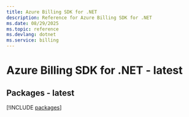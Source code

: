 ```yaml
---
title: Azure Billing SDK for .NET
description: Reference for Azure Billing SDK for .NET
ms.date: 08/29/2025
ms.topic: reference
ms.devlang: dotnet
ms.service: billing
---
```

# Azure Billing SDK for .NET - latest
## Packages - latest
[!INCLUDE [packages](billing-index.md)]
